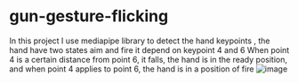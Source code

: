 # gun-gesture-flicking
In this project I use mediapipe library to detect the hand keypoints , the hand have two states aim and fire it depend on keypoint 4 and 6  When point 4 is a certain distance from point 6, it falls, the hand is in the ready position, and when point 4 applies to point 6, the hand is in a position of fire
![image](https://user-images.githubusercontent.com/61525054/170722113-5ca519db-b74b-43d4-8b98-8c79b1690b81.png)
